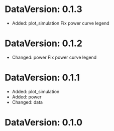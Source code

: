 DataVersion: 0.1.3
=======================
* Added: plot_simulation
Fix power curve legend

DataVersion: 0.1.2
=======================
* Changed: power
Fix power curve legend

DataVersion: 0.1.1
=======================
* Added: plot_simulation
* Added: power
* Changed: data


DataVersion: 0.1.0
=======================


